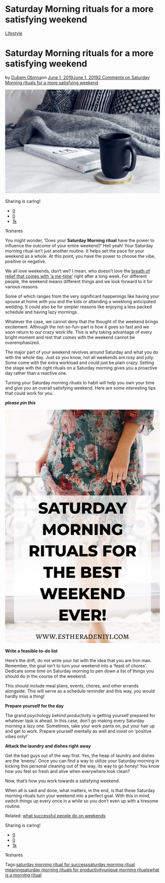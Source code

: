 # Saturday Morning rituals for a more satisfying weekend

[Lifestyle](https://estheradeniyi.com/category/lifestyle/)
# Saturday Morning rituals for a more satisfying weekend

by [Dubem Obinna](https://estheradeniyi.com/author/dubem-obinna/)on [June 1, 2019June 1, 2019](https://estheradeniyi.com/saturday-morning-rituals/)[2 Comments on Saturday Morning rituals for a more satisfying weekend](https://estheradeniyi.com/saturday-morning-rituals/#comments)

![saturday morning rituals for a satisfying weekend](images\saturday-morning-rituals-for-a-satisfying-weekend.jpeg)

Sharing is caring!

- [0](https://www.facebook.com/sharer/sharer.php?u=https%3A%2F%2Festheradeniyi.com%2Fsaturday-morning-rituals%2F&amp;t=Saturday%20Morning%20rituals%20for%20a%20more%20satisfying%20weekend)
- [0](https://twitter.com/intent/tweet?text=Saturday%20Morning%20rituals%20for%20a%20more%20satisfying%20weekend&amp;url=https%3A%2F%2Festheradeniyi.com%2Fsaturday-morning-rituals%2F)
- [1k](#)

1kshares

You might wonder, &#x2018;Does your **Saturday Morning ritual** have the power to influence the outcome of your entire weekend?&#x2019; Hell yeah! Your Saturday morning ritual isn&#x2019;t just another routine. It helps set the pace for your weekend as a whole. At this point, you have the power to choose the vibe, positive or negative.

We all love weekends, don&#x2019;t we? I mean, who doesn&#x2019;t love the [breath of relief that comes with &#x2018;a me-time&#x2019;](https://estheradeniyi.com/10-ways-to-relax-on-a-weekend/) right after a long week. For different people, the weekend means different things and we look forward to it for various reasons.

Some of which ranges from the very significant happenings like having your spouse at home with you and the kids or attending a weeklong anticipated wedding. It could also be for simpler reasons like enjoying a less packed schedule and having lazy mornings.

Whatever the case, we cannot deny that the thought of the weekend brings excitement. Although the not-so-fun-part is how it goes so fast and we soon return to our crazy work life. This is why taking advantage of every bright moment and rest that comes with the weekend cannot be overemphasized.

The major part of your weekend revolves around Saturday and what you do with the whole day. Just so you know, not all weekends are rosy and jolly. Some come with the extra workload and could just be plain crazy. Setting the stage with the right rituals on a Saturday morning gives you a proactive day rather than a reactive one.

Turning your Saturday morning rituals to habit will help you own your time and give you an overall satisfying weekend. Here are some interesting tips that could work for you.

***please pin this***

![Saturday morning rituals, saturday morning routines, morning routine, morning ritual, saturday morning](images\20190427_084029_0000.png)

**Write a feasible to-do list**

Here&#x2019;s the drift, do not write your list with the idea that you are Iron man. Remember, the goal isn&#x2019;t to turn your weekend into a &#x2018;feast of chores&#x2019;. Dedicate some time on Saturday morning to pen down a list of things you should do in the course of the weekend.

This should include meal plans, events, chores, and other errands alongside. This will serve as a schedule reminder and this way, you would hardly miss a thing!

**Prepare yourself for the day**

The grand psychology behind productivity is getting yourself prepared for whatever task is ahead. In this case, don&#x2019;t go making every Saturday morning a lazy one. Sometimes, take your work pants on, put your hair up and get to work. Prepare yourself mentally as well and insist on &#x2018;positive vibes only!&#x2019;

**Attack the laundry and dishes right away**

Get the bad guys out of the way first. Yes, the heap of laundry and dishes are the &#x2018;enemy&#x2019;. Once you can find a way to utilize your Saturday morning in kicking this personal cleaning out of the way, its way to go honey! You know how you feel so fresh and alive when everywhere look clean?

Now, that&#x2019;s how you work towards a satisfying weekend.

When all is said and done, what matters, in the end, is that these Saturday morning rituals turn your weekend into a perfect goal. With this in mind, switch things up every once in a while so you don&#x2019;t even up with a tiresome routine.

Related: [what successful people do on weekends](https://estheradeniyi.com/7-things-successful-people-do-on-weekends/)

Sharing is caring!

- [0](https://www.facebook.com/sharer/sharer.php?u=https%3A%2F%2Festheradeniyi.com%2Fsaturday-morning-rituals%2F&amp;t=Saturday%20Morning%20rituals%20for%20a%20more%20satisfying%20weekend)
- [0](https://twitter.com/intent/tweet?text=Saturday%20Morning%20rituals%20for%20a%20more%20satisfying%20weekend&amp;url=https%3A%2F%2Festheradeniyi.com%2Fsaturday-morning-rituals%2F)
- [1k](#)

1kshares

Tags:[saturday morning ritual for success](https://estheradeniyi.com/tag/saturday-morning-ritual-for-success/)[saturday morning ritual meaning](https://estheradeniyi.com/tag/saturday-morning-ritual-meaning/)[saturday morning rituals for productivity](https://estheradeniyi.com/tag/saturday-morning-rituals-for-productivity/)[unique morning rituals](https://estheradeniyi.com/tag/unique-morning-rituals/)[what is a morning ritual](https://estheradeniyi.com/tag/what-is-a-morning-ritual/)
